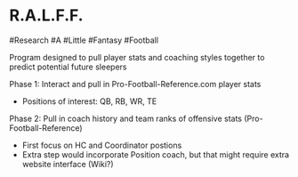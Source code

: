 # R.A.L.F.F.
#Research
#A
#Little
#Fantasy
#Football

Program designed to pull player stats and coaching styles together to predict potential future sleepers

Phase 1: Interact and pull in Pro-Football-Reference.com player stats
  - Positions of interest: QB, RB, WR, TE

Phase 2: Pull in coach history and team ranks of offensive stats (Pro-Football-Reference)
  - First focus on HC and Coordinator postions
  - Extra step would incorporate Position coach, but that might require extra website interface (Wiki?)
